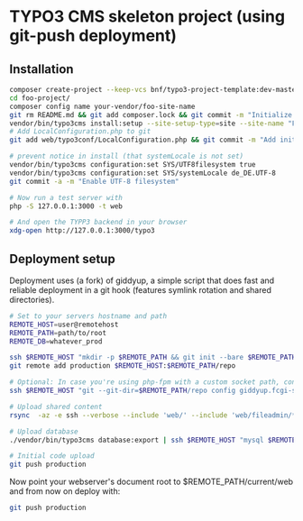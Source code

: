 # TYPO3 CMS skeleton project (using git-push deployment)

## Installation

```sh
composer create-project --keep-vcs bnf/typo3-project-template:dev-master foo-project
cd foo-project/
composer config name your-vendor/foo-site-name
git rm README.md && git add composer.lock && git commit -m "Initialize foo-project"
vendor/bin/typo3cms install:setup --site-setup-type=site --site-name "Foo Site"
# Add LocalConfiguration.php to git
git add web/typo3conf/LocalConfiguration.php && git commit -m "Add initial configuration"

# prevent notice in install (that systemLocale is not set)
vendor/bin/typo3cms configuration:set SYS/UTF8filesystem true
vendor/bin/typo3cms configuration:set SYS/systemLocale de_DE.UTF-8
git commit -a -m "Enable UTF-8 filesystem"

# Now run a test server with
php -S 127.0.0.1:3000 -t web

# And open the TYPP3 backend in your browser
xdg-open http://127.0.0.1:3000/typo3
```

## Deployment setup

Deployment uses (a fork) of giddyup, a simple script that does fast
and reliable deployment in a git hook (features symlink rotation and shared directories).

```sh
# Set to your servers hostname and path
REMOTE_HOST=user@remotehost
REMOTE_PATH=path/to/root
REMOTE_DB=whatever_prod

ssh $REMOTE_HOST "mkdir -p $REMOTE_PATH && git init --bare $REMOTE_PATH/repo && curl -s https://raw.githubusercontent.com/bnf/giddyup/master/update-hook > $REMOTE_PATH/repo/hooks/update && chmod +x $REMOTE_PATH/repo/hooks/update"
git remote add production $REMOTE_HOST:$REMOTE_PATH/repo

# Optional: In case you're using php-fpm with a custom socket path, configure the hook to use the correct fpm socket
ssh $REMOTE_HOST "git --git-dir=$REMOTE_PATH/repo config giddyup.fcgi-socket /run/php70-fpm-foo.sock"

# Upload shared content
rsync  -az -e ssh --verbose --include 'web/' --include 'web/fileadmin/***' --include='web/uploads/***' --include='web/typo3conf/' --include='web/typo3conf/l10n/' --include='web/typo3conf/l10n/***'  --exclude='*' ./ $REMOTE_HOST:$REMOTE_PATH/shared/

# Upload database
./vendor/bin/typo3cms database:export | ssh $REMOTE_HOST "mysql $REMOTE_DB"

# Initial code upload
git push production
```

Now point your webserver's document root to $REMOTE\_PATH/current/web and from now on deploy with:

```sh
git push production
```
